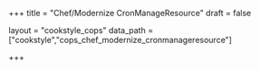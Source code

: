 +++
title = "Chef/Modernize CronManageResource"
draft = false

layout = "cookstyle_cops"
data_path = ["cookstyle","cops_chef_modernize_cronmanageresource"]

+++

<!-- The content of this page is automatically generated from the
cops_chef_modernize_cronmanageresource.yml file in github.com/chef/cookstyle/blob/master/docs-chef-io/data/cookstyle/. -->
